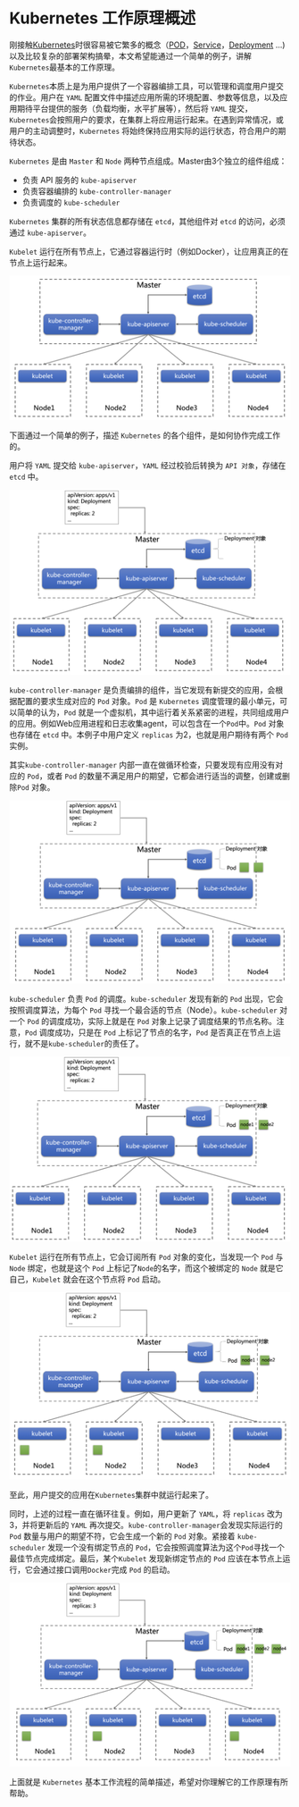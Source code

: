 # Kubernetes 工作原理概述

刚接触[Kubernetes](https://kubernetes.io/)时很容易被它繁多的概念（[POD](https://kubernetes.io/docs/concepts/workloads/pods/pod-overview/)，[Service](https://kubernetes.io/docs/concepts/services-networking/service/)，[Deployment](https://kubernetes.io/docs/concepts/workloads/controllers/deployment/) ...)以及比较复杂的部署架构搞晕，本文希望能通过一个简单的例子，讲解`Kubernetes`最基本的工作原理。

`Kubernetes`本质上是为用户提供了一个容器编排工具，可以管理和调度用户提交的作业。用户在 `YAML` 配置文件中描述应用所需的环境配置、参数等信息，以及应用期待平台提供的服务（负载均衡，水平扩展等），然后将 `YAML` 提交，`Kubernetes`会按照用户的要求，在集群上将应用运行起来。在遇到异常情况，或用户的主动调整时，`Kubernetes` 将始终保持应用实际的运行状态，符合用户的期待状态。

`Kubernetes` 是由 `Master` 和 `Node` 两种节点组成。Master由3个独立的组件组成：

* 负责 API 服务的 `kube-apiserver`
* 负责容器编排的 `kube-controller-manager`
* 负责调度的 `kube-scheduler`

`Kubernetes` 集群的所有状态信息都存储在 `etcd`，其他组件对 `etcd` 的访问，必须通过 `kube-apiserver`。

`Kubelet` 运行在所有节点上，它通过容器运行时（例如Docker），让应用真正的在节点上运行起来。

![2019-02-24 22.58.55](../../../media/Pictures/2019-02-24%2022.58.55.png)

下面通过一个简单的例子，描述 `Kubernetes` 的各个组件，是如何协作完成工作的。

用户将 `YAML` 提交给 `kube-apiserver`，`YAML` 经过校验后转换为 `API 对象`，存储在 `etcd` 中。

![2019-02-24 23.17.20](../../../media/Pictures/2019-02-24%2023.17.20.png)

`kube-controller-manager` 是负责编排的组件，当它发现有新提交的应用，会根据配置的要求生成对应的 `Pod` 对象。`Pod` 是 `Kubernetes` 调度管理的最小单元，可以简单的认为，`Pod` 就是一个虚拟机，其中运行着关系紧密的进程，共同组成用户的应用。例如Web应用进程和日志收集agent，可以包含在一个`Pod`中。`Pod` 对象也存储在 `etcd` 中。本例子中用户定义 `replicas` 为2，也就是用户期待有两个 `Pod` 实例。

其实`kube-controller-manager` 内部一直在做循环检查，只要发现有应用没有对应的 `Pod`，或者 `Pod` 的数量不满足用户的期望，它都会进行适当的调整，创建或删除`Pod` 对象。

![2019-02-24 23.41.52](../../../media/Pictures/2019-02-24%2023.41.52.png)

`kube-scheduler` 负责 `Pod` 的调度。`kube-scheduler` 发现有新的 `Pod` 出现，它会按照调度算法，为每个 `Pod` 寻找一个最合适的节点（Node）。`kube-scheduler` 对一个 `Pod` 的调度成功，实际上就是在 `Pod` 对象上记录了调度结果的节点名称。注意，`Pod` 调度成功，只是在 `Pod` 上标记了节点的名字，`Pod` 是否真正在节点上运行，就不是`kube-scheduler`的责任了。

![2019-02-24 23.56.12](../../../media/Pictures/2019-02-24%2023.56.12.png)

`Kubelet` 运行在所有节点上，它会订阅所有 `Pod` 对象的变化，当发现一个 `Pod` 与 `Node` 绑定，也就是这个 `Pod` 上标记了`Node`的名字，而这个被绑定的 `Node` 就是它自己，`Kubelet` 就会在这个节点将 `Pod` 启动。

![2019-02-25 00.06.39](../../../media/Pictures/2019-02-25%2000.06.39.png)

至此，用户提交的应用在`Kubernetes`集群中就运行起来了。

同时，上述的过程一直在循环往复。例如，用户更新了 `YAML`，将 `replicas` 改为3，并将更新后的 `YAML` 再次提交。`kube-controller-manager`会发现实际运行的 `Pod` 数量与用户的期望不符，它会生成一个新的 `Pod` 对象。紧接着 `kube-scheduler` 发现一个没有绑定节点的 `Pod`，它会按照调度算法为这个`Pod`寻找一个最佳节点完成绑定。最后，某个`Kubelet` 发现新绑定节点的 `Pod` 应该在本节点上运行，它会通过接口调用`Docker`完成 `Pod` 的启动。

![2019-02-25 00.36.51](../../../media/Pictures/2019-02-25%2000.36.51.png)

上面就是 `Kubernetes` 基本工作流程的简单描述，希望对你理解它的工作原理有所帮助。
